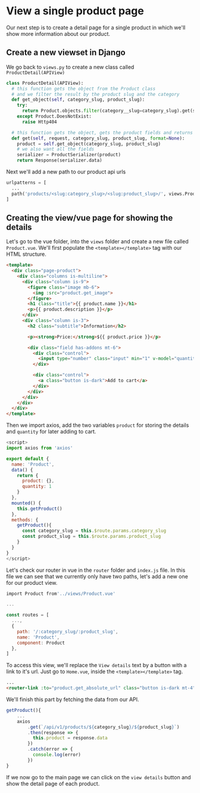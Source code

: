 # View a single product page

Our next step is to create a detail page for a single product in which we'll show more information about our product.

## Create a new viewset in Django

We go back to `views.py` to create a new class called `ProductDetail(APIView)`

```python
class ProductDetail(APIView):
  # this function gets the object from the Product class
  # and we filter the result by the product slug and the category
  def get_object(self, category_slug, product_slug):
    try:
      return Product.objects.filter(category__slug=category_slug).get(slug=product_slug)
    except Product.DoesNotExist:
      raise Http404

  # this function gets the object, gets the product fields and returns it as a Http response
  def get(self, request, category_slug, product_slug, format=None):
    product = self.get_object(category_slug, product_slug)
    # we also want all the fields
    serializer = ProductSerializer(product)
    return Response(serializer.data)
```

Next we'll add a new path to our product api urls

```python
urlpatterns = [
  ...
  path('products/<slug:category_slug>/<slug:product_slug>/', views.ProductDetail.as_view()),
]
```

## Creating the view/vue page for showing the details

Let's go to the vue folder, into the `views` folder and create a new file called `Product.vue`.
We'll first populate the `<template></template>` tag with our HTML structure.

```html
<template>
  <div class="page-product">
    <div class="columns is-multiline">
      <div class="column is-9">
        <figure class="image mb-6">
          <img :src="product.get_image">
        </figure>
        <h1 class="title">{{ product.name }}</h1>
        <p>{{ product.description }}</p>
      </div>
      <div class="column is-3">
        <h2 class="subtitle">Information</h2>

        <p><strong>Price:</strong>${{ product.price }}</p>

        <div class="field has-addons mt-6">
          <div class="control">
            <input type="number" class="input" min="1" v-model="quantity">
          </div>

          <div class="control">
            <a class="button is-dark">Add to cart</a>
          </div>
        </div>
      </div>
    </div>
  </div>
</template>
```

Then we import axios, add the two variables `product` for storing the details and `quantity` for later adding to cart.

```javascript
<script>
import axios from 'axios'

export default {
  name: 'Product',
  data() {
    return {
      product: {},
      quantity: 1
    }
  },
  mounted() {
    this.getProduct()
  },
  methods: {
    getProduct(){
      const category_slug = this.$route.params.category_slug
      const product_slug = this.$route.params.product_slug
    }
  }
}
</script>
```

Let's check our router in vue in the `router` folder and `index.js` file. In this file we can see that we currently only have two paths, let's add a new one for our product view.

```javascript
import Product from'../views/Product.vue'

...

const routes = [
  ...,
  {
    path: '/:category_slug/:product_slug',
    name: 'Product',
    component: Product
  },
]
```

To access this view, we'll replace the `View details` text by a button with a link to it's url. Just go to `Home.vue`, inside the `<template></template>` tag.

```html
...
<router-link :to="product.get_absolute_url" class="button is-dark mt-4">View details</router-link>
```

We'll finish this part by fetching the data from our API.

```javascript
getProduct(){
    ...
    axios
        .get(`/api/v1/products/${category_slug}/${product_slug}`)
        .then(response => {
          this.product = response.data
        })
        .catch(error => {
          console.log(error)
        })
}
```

If we now go to the main page we can click on the `view details` button and show the detail page of each product.
